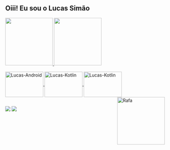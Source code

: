 ## Oiii! Eu sou o Lucas Simão 
 <div>
  <a href="https://github.com/LucasOliveiraSimao">
  <img height="150em" src="https://github-readme-stats.vercel.app/api?username=LucasOliveiraSimao&show_icons=true&theme=dracula&include_all_commits=true&count_public=true"/>
  <img height="150em" src="https://github-readme-stats.vercel.app/api/top-langs/?username=LucasOliveiraSimao&layout=compact&langs_count=7&theme=dracula"/>
</div>
 
 <div style="display: inline_block"><br>

  <img align="center" alt="Lucas-Android" height="80" width="120"  src="https://cdn.jsdelivr.net/gh/devicons/devicon/icons/android/android-original-wordmark.svg">
  <img align="center" alt="Lucas-Kotlin"  height="80" width="120"  src="https://cdn.jsdelivr.net/gh/devicons/devicon/icons/kotlin/kotlin-original.svg">
  <img align="center" alt="Lucas-Kotlin"  height="80" width="120"  src="https://codingwithmitch.s3.amazonaws.com/static/blog/f099482c-28a2-11e9-b183-2aabe8ede8eb/retrofit2_getting_started.png">
  <img align="right" alt="Rafa" height="150em" src="http://clubedosgeeks.com.br/wp-content/uploads/2016/01/dormrm.gif">
</div>

##
 
<div> 
  <a href = "mailto:oliveira.lucas20@gmail.com"><img src="https://img.shields.io/badge/-Gmail-%23333?style=for-the-badge&logo=gmail&logoColor=white" target="_blank"></a>
  <a href="https://www.linkedin.com/in/lucas-de-oliveira-simao/" target="_blank"><img src="https://img.shields.io/badge/-LinkedIn-%230077B5?style=for-the-badge&logo=linkedin&logoColor=white" target="_blank"></a>
 </div>
